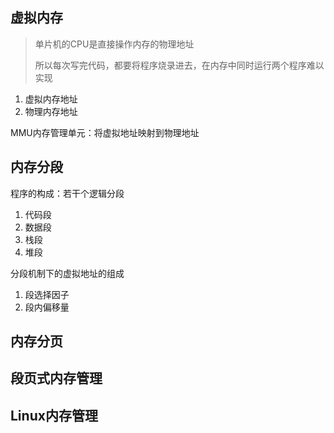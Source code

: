 ## 虚拟内存

> 单片机的CPU是直接操作内存的物理地址
>
> 所以每次写完代码，都要将程序烧录进去，在内存中同时运行两个程序难以实现

1. 虚拟内存地址
2. 物理内存地址

MMU内存管理单元：将虚拟地址映射到物理地址



## 内存分段

程序的构成：若干个逻辑分段

1. 代码段
2. 数据段
3. 栈段
4. 堆段



分段机制下的虚拟地址的组成

1. 段选择因子
2. 段内偏移量





## 内存分页

## 段页式内存管理

## Linux内存管理